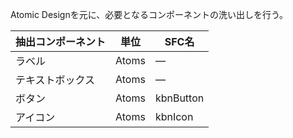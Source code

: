 Atomic Designを元に、必要となるコンポーネントの洗い出しを行う。

抽出コンポーネント | 単位 | SFC名
----------------- | ---- | --------
ラベル | Atoms | ―
テキストボックス | Atoms | ―
ボタン | Atoms | kbnButton
アイコン | Atoms | kbnIcon
